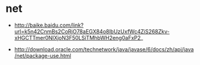 # net

 - http://baike.baidu.com/link?url=k5n42CnmBs2CoRjO78aEGX84o8lbUzUxfWc4ZiS268Zkv-xHGCTTmer0NIXjoN3F50LSiTMhbWH2eng0aFxP2_

 - http://download.oracle.com/technetwork/java/javase/6/docs/zh/api/java/net/package-use.html

